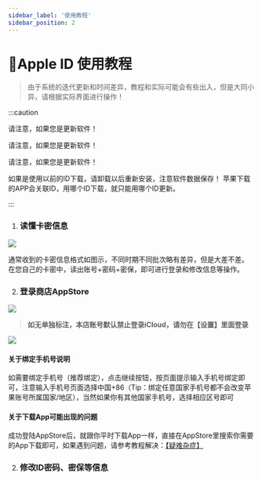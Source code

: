 ```yaml
---
sidebar_label: '使用教程'
sidebar_position: 2
---
```


# 🍎Apple ID 使用教程



> 由于系统的迭代更新和时间差异，教程和实际可能会有些出入，但是大同小异，请根据实际界面进行操作！

  

:::caution
  
请注意，如果您是更新软件！

请注意，如果您是更新软件！

请注意，如果您是更新软件！

如果是使用以前的ID下载，请卸载以后重新安装，注意软件数据保存！
苹果下载的APP会关联ID，用哪个ID下载，就只能用哪个ID更新。
  
:::

 1. ### 读懂卡密信息
 
![](https://file.duoduo.hk.cn/imgs/docs/%E8%AF%BB%E6%87%82%E5%8D%A1%E5%AF%86.webp)

通常收到的卡密信息格式如图示，不同时期不同批次略有差异，但是大差不差。
在您自己的卡密中，读出账号+密码+密保，即可进行登录和修改信息等操作。

 2. ### 登录商店AppStore
 
![](https://file.duoduo.hk.cn/imgs/docs/guide_appstore.webp)



> **如无单独标注，本店账号默认禁止登录iCloud，请勿在【设置】里面登录**

![](https://file.duoduo.hk.cn/imgs/docs/login_guide.webp)

#### 关于绑定手机号说明
如需要绑定手机号（推荐绑定），点击继续按钮，按页面提示输入手机号绑定即可，注意输入手机号页面选择中国+86（Tip：绑定任意国家手机号都不会改变苹果账号所属国家/地区），当然如果你有其他国家手机号，选择相应区号即可

#### 关于下载App可能出现的问题

成功登陆AppStore后，就跟你平时下载App一样，直接在AppStore里搜索你需要的App下载即可，如果遇到问题，请参考教程解决：[【疑难杂症】](/tutorial-appleid/question.md)


 2. ### 修改ID密码、密保等信息
<!--stackedit_data:
eyJoaXN0b3J5IjpbLTQ2NzUxNjE2NSwtNDAxMzY5NzEwLDE2Nj
QxNTI1OTEsLTMyMTI2MTQ3LDQ3NzQzMDkyOCwtMjA4NDkyNzM4
MCwtMTUxNjY4NDE2MywxMTk0OTI1NzMxLC0yMTEzNjgzNzYwLC
0xMTc3OTM3NjMyLDEyMTE4OTEyMTFdfQ==
-->